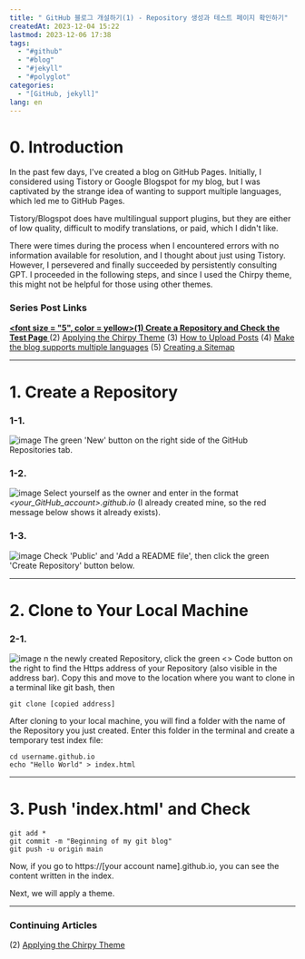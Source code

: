 ```yaml
---
title: " GitHub 블로그 개설하기(1) - Repository 생성과 테스트 페이지 확인하기"
createdAt: 2023-12-04 15:22
lastmod: 2023-12-06 17:38
tags:
  - "#github"
  - "#blog"
  - "#jekyll"
  - "#polyglot"
categories:
  - "[GitHub, jekyll]"
lang: en
---
```


# 0. Introduction

In the past few days, I've created a blog on GitHub Pages. Initially, I considered using Tistory or Google Blogspot for my blog, but I was captivated by the strange idea of wanting to support multiple languages, which led me to GitHub Pages.

Tistory/Blogspot does have multilingual support plugins, but they are either of low quality, difficult to modify translations, or paid, which I didn't like.

There were times during the process when I encountered errors with no information available for resolution, and I thought about just using Tistory. However, I persevered and finally succeeded by persistently consulting GPT. I proceeded in the following steps, and since I used the Chirpy theme, this might not be helpful for those using other themes.

### Series Post Links
<u><b><font size = "5", color = yellow>(1) Create a Repository and Check the Test Page </font ></b></u>
(2) [Applying the Chirpy Theme](https://hionpu.com/posts/Github_blog_2)
(3) [How to Upload Posts](https://hionpu.com/posts/Github_blog_3) 
(4) [Make the blog supports multiple languages](https://hionpu.com/posts/Github_blog_4) 
(5) [Creating a Sitemap](https://hionpu.com/posts/Github_blog_5) 


***

# 1. Create a Repository

### 1-1.
![image](https://github.com/hionpu/hionpu.github.io/assets/111286364/cb721c89-9865-4fbc-ae40-ebfbb0e12479)
The green 'New' button on the right side of the GitHub Repositories tab.

### 1-2.
![image](https://github.com/hionpu/hionpu.github.io/assets/111286364/dd573081-6fca-4e49-91d1-b1695488f991)
Select yourself as the owner and enter in the format _<your_GitHub_account>.github.io_ (I already created mine, so the red message below shows it already exists).

### 1-3.
![image](https://github.com/hionpu/hionpu.github.io/assets/111286364/76025c67-7d43-4735-9913-b57b0985ab2b)
Check 'Public' and 'Add a README file', then click the green 'Create Repository' button below.
***
# 2. Clone to Your Local Machine
### 2-1.
![image](https://github.com/hionpu/hionpu.github.io/assets/111286364/a229797f-8ae0-460c-ac42-61edcccc0a2d)
n the newly created Repository, click the green <> Code button on the right to find the Https address of your Repository (also visible in the address bar). Copy this and move to the location where you want to clone in a terminal like git bash, then

```
git clone [copied address]
```

After cloning to your local machine, you will find a folder with the name of the Repository you just created. Enter this folder in the terminal and create a temporary test index file:

```
cd username.github.io
echo "Hello World" > index.html
```
***
# 3. Push 'index.html' and Check
```
git add *
git commit -m "Beginning of my git blog"
git push -u origin main
```

Now, if you go to https://[your account name].github.io, you can see the content written in the index.

Next, we will apply a theme.

***
### Continuing Articles
(2) [Applying the Chirpy Theme](https://hionpu.com/posts/Github_blog_2)